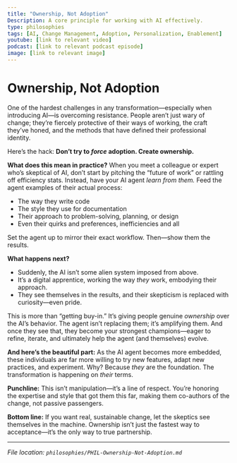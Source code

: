 ```yaml
---
title: "Ownership, Not Adoption"
Description: A core principle for working with AI effectively.
type: philosophies
tags: [AI, Change Management, Adoption, Personalization, Enablement]
youtube: [link to relevant video]
podcast: [link to relevant podcast episode]
image: [link to relevant image]
---
```


# Ownership, Not Adoption

One of the hardest challenges in any transformation—especially when introducing AI—is overcoming resistance. People aren’t just wary of change; they’re fiercely protective of their ways of working, the craft they’ve honed, and the methods that have defined their professional identity.

Here’s the hack: **Don’t try to *force* adoption. Create ownership.**

**What does this mean in practice?**
When you meet a colleague or expert who’s skeptical of AI, don’t start by pitching the “future of work” or rattling off efficiency stats. Instead, have your AI agent *learn from them.* Feed the agent examples of their actual process:

* The way they write code
* The style they use for documentation
* Their approach to problem-solving, planning, or design
* Even their quirks and preferences, inefficiencies and all

Set the agent up to mirror their exact workflow. Then—show them the results.

**What happens next?**

* Suddenly, the AI isn’t some alien system imposed from above.
* It’s a digital apprentice, working the way *they* work, embodying their approach.
* They see themselves in the results, and their skepticism is replaced with curiosity—even pride.

This is more than “getting buy-in.” It’s giving people genuine *ownership* over the AI’s behavior. The agent isn’t replacing them; it’s amplifying them. And once they see that, they become your strongest champions—eager to refine, iterate, and ultimately help the agent (and themselves) evolve.

**And here’s the beautiful part:**
As the AI agent becomes more embedded, these individuals are far more willing to try new features, adapt new practices, and experiment. Why? Because *they* are the foundation. The transformation is happening on *their* terms.

**Punchline:**
This isn’t manipulation—it’s a line of respect. You’re honoring the expertise and style that got them this far, making them co-authors of the change, not passive passengers.

**Bottom line:**
If you want real, sustainable change, let the skeptics see themselves in the machine. Ownership isn’t just the fastest way to acceptance—it’s the only way to true partnership.

---

*File location: `philosophies/PHIL-Ownership-Not-Adoption.md`*
